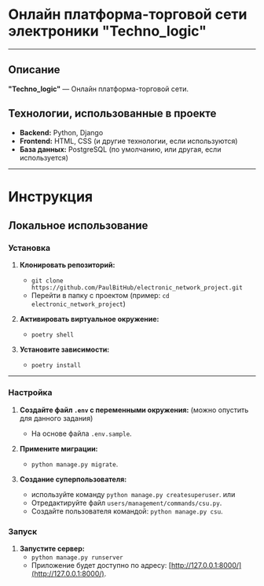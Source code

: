 # Онлайн платформа-торговой сети электроники "Techno_logic"
---

## Описание
**"Techno_logic"** — Онлайн платформа-торговой сети.

## Технологии, использованные в проекте
- **Backend:** Python, Django
- **Frontend:** HTML, CSS (и другие технологии, если используются)
- **База данных:** PostgreSQL (по умолчанию, или другая, если используется)

---

# Инструкция

## Локальное использование

### Установка
1. **Клонировать репозиторий:**
   - `git clone https://github.com/PaulBitHub/electronic_network_project.git`
   - Перейти в папку с проектом (пример: `cd electronic_network_project`)

2. **Активировать виртуальное окружение:**
   - `poetry shell`

3. **Установите зависимости:**
   - `poetry install`

---

### Настройка

1. **Создайте файл `.env` с переменными окружения:** (можно опустить для данного задания)
   - На основе файла `.env.sample`.

2. **Примените миграции:**
   - `python manage.py migrate`.

3. **Создание суперпользователя:**
   - используйте команду `python manage.py createsuperuser`.
   или
   - Отредактируйте файл `users/management/commands/csu.py`.
   - Создайте пользователя командой: `python manage.py csu`.

### Запуск
1. **Запустите сервер:**
   - `python manage.py runserver`
   - Приложение будет доступно по адресу: [http://127.0.0.1:8000/](http://127.0.0.1:8000/).
